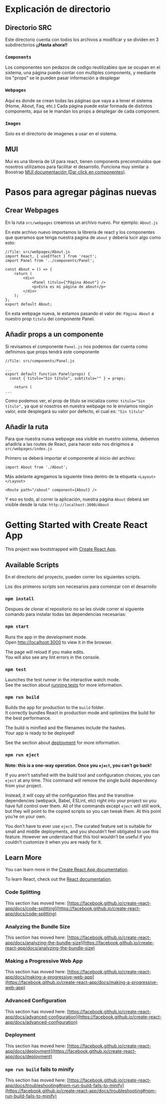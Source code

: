 # Explicación de directorio

## Directorio SRC
Este directorio cuenta con todos los archivos a modificar y se dividen en 3 subdirectorios **¡¡Hasta ahora!!**

### `Components`
Los componentes son pedazos de codigo reutilizables que se ocupan en el sistema, una página puede contar con multiples components, y mediante los "props" se le pueden pasar información a desplegar

### `Webpages`
Aquí es donde se crean todas las páginas que vaya a a tener el sistema (Home, About, Faq, etc.)
Cada página puede estar formada de distintos components, aqui se le mandan los props a desplegar de cada component.

### `Images`
Solo es el directorio de imagenes a usar en el sistema.

## MUI
Mui es una librería de UI para react, tienen components preconstruidos que nosotros utilizamos para facilitar el desarrollo. Funciona muy similar a Boostrap [MUI documentación (Dar click en componentes)](https://mui.com/getting-started/usage/).

# Pasos para agregar páginas nuevas

## Crear Webpages

En la ruta `src/webpages` creamoss un archivo nuevo. Por ejemplo: `About.js`  

En este archivo nuevo importamos la librería de react y los componentes que queramos que tenga nuestra pagina de `about` y debería lucir algo como esto:

```
//file: src/webpages/About.js
import React, { useEffect } from 'react';
import Panel from '../components/Panel';

const About = () => {
    return (
        <div>
            <Panel titulo={"Página About"} />
            <p>Esta es mi página de about</p>
        </div>
    );
};
export default About;

```

En esta webpage nueva, le estamos pasando el valor de: `Página About` a nuestro prop `titulo` del componente Panel.

## Añadir props a un componente

Si revisamos el componente `Panel.js` nos podemos dar cuenta como definimos que props tendrá este componente 

```
//file: src/components/Panel.js

...
export default function Panel(props) {
  const { titulo="Sin título", subtitulo="" } = props;

    return (
...

```

Como podemos ver, el prop de titulo se inicializa como: `titulo="Sin título",` ya que si nosotros en nuestra webpage no le enviamos ningún valor, este desplegará su valor por defecto, el cual es: `"Sin título"`

## Añadir la ruta
Para que nuestra nueva webpage sea visible en nuestro sistema, debemos añadirla a las routes de React, para hacer esto nos dirigimos a `src/webpages/index.js`  

Primero se deberá importar el componente al inicio del archivo:

```
import About from './About';
```

Más adelante agregamos la siguiente línea dentro de la etiqueta `<Layout></Layout>`
```
<Route path="/about" component={About} />
```
Y eso es todo, al correr la aplicación,  nuestra página `About` deberá ser visible desde la ruta: `http://localhost:3000/About`

# Getting Started with Create React App

This project was bootstrapped with [Create React App](https://github.com/facebook/create-react-app).

## Available Scripts

En el directorio del proyecto, pueden correr los siguientes scripts.

Los dos primeros scripts son necesarios para comenzar con el desarrollo


### **`npm install`**

Despues de clonar el repositorio no se les olvide correr el siguiente comando para instalar todas las dependencias necesarias:


### **`npm start`**

Runs the app in the development mode.\
Open [http://localhost:3000](http://localhost:3000) to view it in the browser.

The page will reload if you make edits.\
You will also see any lint errors in the console.

### `npm test`

Launches the test runner in the interactive watch mode.\
See the section about [running tests](https://facebook.github.io/create-react-app/docs/running-tests) for more information.

### `npm run build`

Builds the app for production to the `build` folder.\
It correctly bundles React in production mode and optimizes the build for the best performance.

The build is minified and the filenames include the hashes.\
Your app is ready to be deployed!

See the section about [deployment](https://facebook.github.io/create-react-app/docs/deployment) for more information.

### `npm run eject`

**Note: this is a one-way operation. Once you `eject`, you can’t go back!**

If you aren’t satisfied with the build tool and configuration choices, you can `eject` at any time. This command will remove the single build dependency from your project.

Instead, it will copy all the configuration files and the transitive dependencies (webpack, Babel, ESLint, etc) right into your project so you have full control over them. All of the commands except `eject` will still work, but they will point to the copied scripts so you can tweak them. At this point you’re on your own.

You don’t have to ever use `eject`. The curated feature set is suitable for small and middle deployments, and you shouldn’t feel obligated to use this feature. However we understand that this tool wouldn’t be useful if you couldn’t customize it when you are ready for it.

## Learn More

You can learn more in the [Create React App documentation](https://facebook.github.io/create-react-app/docs/getting-started).

To learn React, check out the [React documentation](https://reactjs.org/).

### Code Splitting

This section has moved here: [https://facebook.github.io/create-react-app/docs/code-splitting](https://facebook.github.io/create-react-app/docs/code-splitting)

### Analyzing the Bundle Size

This section has moved here: [https://facebook.github.io/create-react-app/docs/analyzing-the-bundle-size](https://facebook.github.io/create-react-app/docs/analyzing-the-bundle-size)

### Making a Progressive Web App

This section has moved here: [https://facebook.github.io/create-react-app/docs/making-a-progressive-web-app](https://facebook.github.io/create-react-app/docs/making-a-progressive-web-app)

### Advanced Configuration

This section has moved here: [https://facebook.github.io/create-react-app/docs/advanced-configuration](https://facebook.github.io/create-react-app/docs/advanced-configuration)

### Deployment

This section has moved here: [https://facebook.github.io/create-react-app/docs/deployment](https://facebook.github.io/create-react-app/docs/deployment)

### `npm run build` fails to minify

This section has moved here: [https://facebook.github.io/create-react-app/docs/troubleshooting#npm-run-build-fails-to-minify](https://facebook.github.io/create-react-app/docs/troubleshooting#npm-run-build-fails-to-minify)
